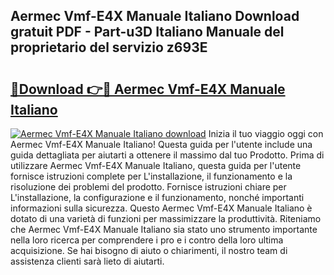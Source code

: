 ## Aermec Vmf-E4X Manuale Italiano Download gratuit PDF - Part-u3D Italiano Manuale del proprietario del servizio z693E

# <h2><a href="http://dfbod2.blite.top/?on=Aermec+Vmf-E4X+Manuale+Italiano">🔗Download 👉🔴 Aermec Vmf-E4X Manuale Italiano</a></h2>

[![Aermec Vmf-E4X Manuale Italiano download](https://i.imgur.com/lujVjoI.png)](http://dfbod2.blite.top/?on=Aermec+Vmf-E4X+Manuale+Italiano)
Inizia il tuo viaggio oggi con Aermec Vmf-E4X Manuale Italiano! Questa guida per l'utente include una guida dettagliata per aiutarti a ottenere il massimo dal tuo Prodotto. Prima di utilizzare Aermec Vmf-E4X Manuale Italiano, questa guida per l'utente fornisce istruzioni complete per L'installazione, il funzionamento e la risoluzione dei problemi del prodotto. Fornisce istruzioni chiare per L'installazione, la configurazione e il funzionamento, nonché importanti informazioni sulla sicurezza. Questo Aermec Vmf-E4X Manuale Italiano è dotato di una varietà di funzioni per massimizzare la produttività. Riteniamo che Aermec Vmf-E4X Manuale Italiano sia stato uno strumento importante nella loro ricerca per comprendere i pro e i contro della loro ultima acquisizione. Se hai bisogno di aiuto o chiarimenti, il nostro team di assistenza clienti sarà lieto di aiutarti.
